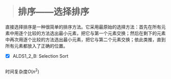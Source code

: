 > # 排序——选择排序

直接选择排序是一种很简单的排序方法。它采用最原始的选择方法：首先在所有元素中用逐个比较的方法选出最小元素，把它与第一个元素交换；然后在剩下的元素中再次用逐个比较的方法选出最小元素，把它与第二个元素交换；依此类推，直到所有元素都放入了正确的位置。

- [x] ALDS1_2_B: Selection Sort

```c++

```

时间复杂度$O(n^2)$